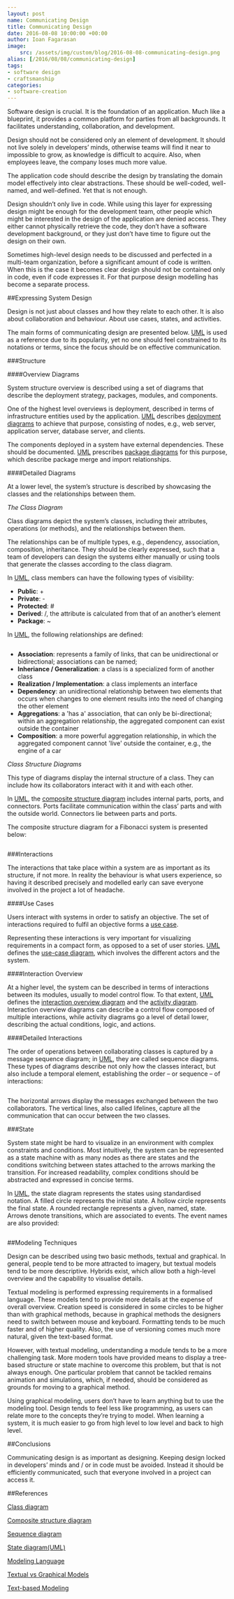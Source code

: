 ```yaml
---
layout: post
name: Communicating Design
title: Communicating Design
date: 2016-08-08 10:00:00 +00:00
author: Ioan Fagarasan
image:
    src: /assets/img/custom/blog/2016-08-08-communicating-design.png
alias: [/2016/08/08/communicating-design]
tags:
- software design
- craftsmanship
categories:
- software-creation
---
```



 
Software design is crucial. It is the foundation of an application. Much like a blueprint, it provides a common platform for parties from all backgrounds. It facilitates understanding, collaboration, and development.

Design should not be considered only an element of development. It should not live solely in developers’ minds, otherwise teams will find it near to impossible to grow, as knowledge is difficult to acquire. Also, when employees leave, the company loses much more  value.

The application code should describe the design by translating the domain model effectively into clear abstractions. These should be well-coded, well-named, and well-defined. Yet that is not enough.

Design shouldn’t only live in code. While using this layer for expressing design might be enough for the development team, other people which might be interested in the design of the application are denied access. They either cannot physically retrieve the code, they don’t have a software development background, or they just don’t have time to figure out the design on their own.

Sometimes high-level design needs to be discussed and perfected in a multi-team organization, before a significant amount of code is written. When this is the case it becomes clear design should not be contained only in code, even if code expresses it. For that purpose design modelling has become a separate process.



##Expressing System Design
 
Design is not just about classes and how they relate to each other. It is also about collaboration and behaviour. About use cases, states, and activities.

The main forms of communicating design are presented below. [UML](https://en.wikipedia.org/wiki/Unified_Modeling_Language) is used as a reference due to its popularity, yet no one should feel constrained to its notations or terms, since the focus should be on effective communication.
 


###Structure

 
####Overview Diagrams
 
System structure overview is described using a set of diagrams that describe the deployment strategy, packages, modules, and components.

One of the highest level overviews is deployment, described in terms of infrastructure entities used by the application. [UML](https://en.wikipedia.org/wiki/Unified_Modeling_Language) describes [deployment diagrams](https://en.wikipedia.org/wiki/Deployment_diagram) to achieve that purpose, consisting of nodes, e.g., web server, application server, database server, and clients.

The components deployed in a system have external dependencies. These should be documented. [UML](https://en.wikipedia.org/wiki/Unified_Modeling_Language) prescribes [package diagrams](https://en.wikipedia.org/wiki/Package_diagram) for this purpose, which describe package merge and import relationships.
 


####Detailed Diagrams
 
At a lower level, the system’s structure is described by showcasing the classes and the relationships between them.
 

_The Class Diagram_
 
Class diagrams depict the system’s classes, including their attributes, operations (or methods), and the relationships between them.

The relationships can be of multiple types, e.g., dependency, association, composition, inheritance. They should be clearly expressed, such that a team of developers can design the systems either manually or using tools that generate the classes according to the class diagram.

In [UML](https://en.wikipedia.org/wiki/Unified_Modeling_Language), class members can have the following types of visibility:

  * **Public**: +
  * **Private**:  -
  * **Protected**: #
  * **Derived**: /, the attribute is calculated from that of an another’s element
  * **Package**: ~

In [UML](https://en.wikipedia.org/wiki/Unified_Modeling_Language), the following relationships are defined:

<img src="{{ site.baseurl }}/assets/img/custom/blog/2016-08-08-communicating-design/figure-1.png" alt="" class="img-responsive"/>

  * **Association**: represents a family of links, that can be unidirectional or bidirectional; associations can be named;
  * **Inheriance / Generalization**: a class is a specialized form of another class
  * **Realization / Implementation**: a class implements an interface
  * **Dependency**: an unidirectional relationship between two elements that occurs when changes to one element results into the need of changing the other element
  * **Aggregations**: a 'has a' association, that can only be bi-directional; within an aggregation relationship, the aggregated component can exist outside the container
  * **Composition**: a more powerful aggregation relationship, in which the aggregated component cannot 'live' outside the container, e.g., the engine of a car



_Class Structure Diagrams_
 
This type of diagrams display the internal structure of a class. They can include how its collaborators interact with it and with each other.

In [UML](https://en.wikipedia.org/wiki/Unified_Modeling_Language), the [composite structure diagram](https://en.wikipedia.org/wiki/Composite_structure_diagram) includes internal parts, ports, and connectors. Ports facilitate communication within the class’ parts and with the outside world. Connectors lie between parts and ports.

The composite structure diagram for a Fibonacci system is presented below:

<img src="{{ site.baseurl }}/assets/img/custom/blog/2016-08-08-communicating-design/figure-2.png" alt="" class="img-responsive"/>



###Interactions
 
The interactions that take place within a system are as important as its structure, if not more. In reality the behaviour is what users experience, so having it described precisely and modelled early can save everyone involved in the project a lot of headache.
 

####Use Cases
 
Users interact with systems in order to satisfy an objective. The set of interactions required to fulfil an objective forms a [use case](https://en.wikipedia.org/wiki/Use_case).

Representing these interactions is very important for visualizing requirements in a compact form, as opposed to a set of user stories. [UML](https://en.wikipedia.org/wiki/Unified_Modeling_Language) defines the [use-case diagram](https://en.wikipedia.org/wiki/Use_Case_Diagram), which involves the different actors and the system.
 
####Interaction Overview
 
At a higher level, the system can be described in terms of interactions between its modules, usually to model control flow. To that extent, [UML](https://en.wikipedia.org/wiki/Unified_Modeling_Language) defines the [interaction overview diagram](https://en.wikipedia.org/wiki/Interaction_overview_diagram) and the [activity diagram](https://en.wikipedia.org/wiki/Activity_diagram). Interaction overview diagrams can describe a control flow composed of multiple interactions, while activity diagrams go a level of detail lower, describing the actual conditions, logic, and actions.
 
####Detailed Interactions
 
The order of operations between collaborating classes is captured by a message sequence diagram; in [UML](https://en.wikipedia.org/wiki/Unified_Modeling_Language), they are called sequence diagrams. These types of diagrams describe not only how the classes interact, but also include a temporal element, establishing the order – or sequence – of interactions:

<img src="{{ site.baseurl }}/assets/img/custom/blog/2016-08-08-communicating-design/figure-3.png" alt="" class="img-responsive"/>

The horizontal arrows display the messages exchanged between the two collaborators. The vertical lines, also called lifelines, capture all the communication that can occur between the two classes.


###State
 
System state might be hard to visualize in an environment with complex constraints and conditions. Most intuitively, the system can be represented as a state machine with as many nodes as there are states and the conditions switching between states attached to the arrows marking the transition. For increased readability, complex conditions should be abstracted and expressed in concise terms.

In [UML](https://en.wikipedia.org/wiki/Unified_Modeling_Language), the state diagram represents the states using standardised notation. A filled circle represents the initial state. A hollow circle represents the final state. A rounded rectangle represents a given, named, state. Arrows denote transitions, which are associated to events. The event names are also provided:
 
<img src="{{ site.baseurl }}/assets/img/custom/blog/2016-08-08-communicating-design/figure-4.png" alt="" class="img-responsive"/>


##Modeling Techniques
 
Design can be described using two basic methods, textual and graphical. In general, people tend to be more attracted to imagery, but textual models tend to be more descriptive. Hybrids exist, which allow both a high-level overview and the capability to visualise details.

Textual modeling is performed expressing requirements in a formalised language. These models tend to provide more details at the expense of overall overview. Creation speed is considered in some circles to be higher than with graphical methods, because in graphical methods the designers need to switch between mouse and keyboard. Formatting tends to be much faster and of higher quality. Also, the use of versioning comes much more natural, given the text-based format.

However, with textual modeling, understanding a module tends to be a more challenging task. More modern tools have provided means to display a tree-based structure or state machine to overcome this problem, but that is not always enough. One particular problem that cannot be tackled remains animation and simulations, which, if needed, should be considered as grounds for moving to a graphical method.

Using graphical modeling, users don’t have to learn anything but to use the modeling tool. Design tends to feel less like programming, as users can relate more to the concepts they’re trying to model. When learning a system, it is much easier to go from high level to low level and back to high level.
 

##Conclusions
 
Communicating design is as important as designing. Keeping design locked in developers’ minds and / or in code must be avoided. Instead it should be efficiently communicated, such that everyone involved in a project can access it.
 

##References
 
[Class diagram](https://en.wikipedia.org/wiki/Class_diagram#Instance-level_relationships)

[Composite structure diagram](https://en.wikipedia.org/wiki/Composite_structure_diagram)

[Sequence diagram](https://en.wikipedia.org/wiki/Sequence_diagram)

[State diagram(UML)][1]

[Modeling Language](https://en.wikipedia.org/wiki/Modeling_language#Textual_types)

[Textual vs Graphical Models](http://modeldrivensoftware.net/forum/topics/textual-v-graphical-models)

[Text-based Modeling](http://www.se-rwth.de/~rumpe/publications20042008/Textbased-Modeling.pdf)

[1]: https://en.wikipedia.org/wiki/State_diagram_(UML)
